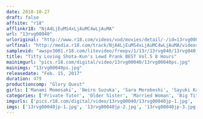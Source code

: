 ```yaml
---
date: 2018-10-27
draft: false
affsite: "r18"
afflinkr18: "NjA4LjEuMS4xLjAuMC4wLjAuMA"
url: "13rvg00040"
urloriginal: "http://www.r18.com/videos/vod/movies/detail/-/id=13rvg00040"
urlfinal: "http://media.r18.com/track/NjA4LjEuMS4xLjAuMC4wLjAuMA/videos/vod/movies/detail/-/id=13rvg00040"
samplevid: "awspv3001.r18.com/litevideo/freepv/1/13r/13rvg040/13rvg040_dmb_w.mp4"
title: "Titty Loving Shota-Kun's Lewd Prank BEST Vol.5 8 Hours"
mainimgurl: "pics.r18.com/digital/video/13rvg00040/13rvg00040ps.jpg"
mainimgs: "13rvg00040ps.jpg"
releasedate: "Feb. 15, 2017"
duration: 479
productioncomp: "Glory Quest"
girls: ['Manami Momosaki', 'Neiro Suzuka', 'Sara Moroboshi', 'Sayuki Kanno', 'Yuki Matsushita', 'Shiori Tsukada', 'Azumi Chino', 'Yuka Tachibana', 'Chitose Saegusa', 'Hibiki Hoshino']
categories: ['Private Tutor', 'Older Sister', 'Married Woman', 'Big Tits', 'Shotacon', 'Pranks', 'Compilation', 'Over 4 Hours', 'Hi-Def']
imgurls: ['pics.r18.com/digital/video/13rvg00040/13rvg00040jp-1.jpg', 'pics.r18.com/digital/video/13rvg00040/13rvg00040jp-2.jpg', 'pics.r18.com/digital/video/13rvg00040/13rvg00040jp-3.jpg', 'pics.r18.com/digital/video/13rvg00040/13rvg00040jp-4.jpg', 'pics.r18.com/digital/video/13rvg00040/13rvg00040jp-5.jpg', 'pics.r18.com/digital/video/13rvg00040/13rvg00040jp-6.jpg', 'pics.r18.com/digital/video/13rvg00040/13rvg00040jp-7.jpg', 'pics.r18.com/digital/video/13rvg00040/13rvg00040jp-8.jpg', 'pics.r18.com/digital/video/13rvg00040/13rvg00040jp-9.jpg', 'pics.r18.com/digital/video/13rvg00040/13rvg00040jp-10.jpg', 'pics.r18.com/digital/video/13rvg00040/13rvg00040jp-11.jpg', 'pics.r18.com/digital/video/13rvg00040/13rvg00040jp-12.jpg', 'pics.r18.com/digital/video/13rvg00040/13rvg00040jp-13.jpg', 'pics.r18.com/digital/video/13rvg00040/13rvg00040jp-14.jpg', 'pics.r18.com/digital/video/13rvg00040/13rvg00040jp-15.jpg', 'pics.r18.com/digital/video/13rvg00040/13rvg00040jp-16.jpg', 'pics.r18.com/digital/video/13rvg00040/13rvg00040jp-17.jpg', 'pics.r18.com/digital/video/13rvg00040/13rvg00040jp-18.jpg', 'pics.r18.com/digital/video/13rvg00040/13rvg00040jp-19.jpg', 'pics.r18.com/digital/video/13rvg00040/13rvg00040jp-20.jpg']
imgs: ['13rvg00040jp-1.jpg', '13rvg00040jp-2.jpg', '13rvg00040jp-3.jpg', '13rvg00040jp-4.jpg', '13rvg00040jp-5.jpg', '13rvg00040jp-6.jpg', '13rvg00040jp-7.jpg', '13rvg00040jp-8.jpg', '13rvg00040jp-9.jpg', '13rvg00040jp-10.jpg', '13rvg00040jp-11.jpg', '13rvg00040jp-12.jpg', '13rvg00040jp-13.jpg', '13rvg00040jp-14.jpg', '13rvg00040jp-15.jpg', '13rvg00040jp-16.jpg', '13rvg00040jp-17.jpg', '13rvg00040jp-18.jpg', '13rvg00040jp-19.jpg', '13rvg00040jp-20.jpg']
---
```


